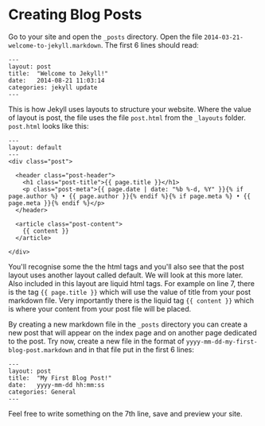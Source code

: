 # Creating Blog Posts

Go to your site and open the `_posts` directory. Open the file `2014-03-21-welcome-to-jekyll.markdown`. The first 6 lines should read:

    ---
    layout: post
    title:  "Welcome to Jekyll!"
    date:   2014-08-21 11:03:14
    categories: jekyll update
    ---
    
This is how Jekyll uses layouts to structure your website. Where the value of layout is post, the file uses the file `post.html` from the `_layouts` folder. `post.html` looks like this:

    ---
    layout: default
    ---
    <div class="post">
    
      <header class="post-header">
        <h1 class="post-title">{{ page.title }}</h1>
        <p class="post-meta">{{ page.date | date: "%b %-d, %Y" }}{% if page.author %} • {{ page.author }}{% endif %}{% if page.meta %} • {{ page.meta }}{% endif %}</p>
      </header>

      <article class="post-content">
        {{ content }}
      </article>

    </div>

You'll recognise some the the html tags and you'll also see that the post layout uses another layout called default. We will look at this more later. Also included in this layout are liquid html tags. For example on line 7, there is the tag `{{ page.title }}` which will use the value of title from your post markdown file. Very importantly there is the liquid tag `{{ content }}` which is where your content from your post file will be placed. 

By creating a new markdown file in the `_posts` directory you can create a new post that will appear on the index page and on another page dedicated to the post. Try now, create a new file in the format of `yyyy-mm-dd-my-first-blog-post.markdown` and in that file put in the first 6 lines:

    ---
    layout: post
    title:  "My First Blog Post!"
    date:   yyyy-mm-dd hh:mm:ss
    categories: General
    ---
    
Feel free to write something on the 7th line, save and preview your site. 